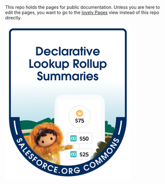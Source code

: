 This repo holds the pages for public documentation. Unless you are here to edit the pages, you want to go to the [lovely Pages](https://sfdo-community-sprints.github.io/DLRS-Documentation/) view instead of this repo directly.

![Logo](assets/images/DLRS_New_Badge_2022.png)
